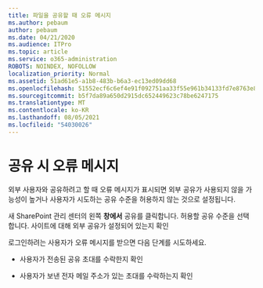 ```yaml
---
title: 파일을 공유할 때 오류 메시지
ms.author: pebaum
author: pebaum
ms.date: 04/21/2020
ms.audience: ITPro
ms.topic: article
ms.service: o365-administration
ROBOTS: NOINDEX, NOFOLLOW
localization_priority: Normal
ms.assetid: 51ad61e5-a1b8-483b-b6a3-ec13ed09dd68
ms.openlocfilehash: 51552ecf6c6ef4e91f092751aa33f55e961b34133fd7e8763e84f1a2c894d5a9
ms.sourcegitcommit: b5f7da89a650d2915dc652449623c78be6247175
ms.translationtype: MT
ms.contentlocale: ko-KR
ms.lasthandoff: 08/05/2021
ms.locfileid: "54030026"
---
```

# <a name="error-messages-when-sharing"></a>공유 시 오류 메시지

외부 사용자와 공유하려고 할 때 오류 메시지가 표시되면 외부 공유가 사용되지 않을 가능성이 높거나 사용자가 시도하는 공유 수준을 허용하지 않는 것으로 설정됩니다.
  
새 SharePoint 관리 센터의 왼쪽 **창에서** 공유를 클릭합니다. 허용할 공유 수준을 선택 합니다. 사이트에 대해 외부 공유가 설정되어 있는지 확인 
  
로그인하려는 사용자가 오류 메시지를 받으면 다음 단계를 시도하세요.
  
- 사용자가 전송된 공유 초대를 수락한지 확인
    
- 사용자가 보낸 전자 메일 주소가 있는 초대를 수락하는지 확인
    

